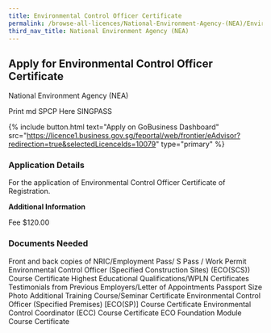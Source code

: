 ```yaml
---
title: Environmental Control Officer Certificate
permalink: /browse-all-licences/National-Environment-Agency-(NEA)/Environmental-Control-Officer-Certificate
third_nav_title: National Environment Agency (NEA)
---
```


## Apply for Environmental Control Officer Certificate

National Environment Agency (NEA)

Print md SPCP Here SINGPASS

{% include button.html text="Apply on GoBusiness Dashboard" src="https://licence1.business.gov.sg/feportal/web/frontier/eAdvisor?redirection=true&selectedLicenceIds=10079" type="primary" %}

### Application Details

<p>For the application of Environmental Control Officer Certificate of Registration.</p>

**Additional Information**

Fee
$120.00

### Documents Needed

Front and back copies of NRIC/Employment Pass/ S Pass / Work Permit
Environmental Control Officer (Specified Construction Sites) (ECO(SCS)) Course Certificate
Highest Educational Qualifications/WPLN Certificates
Testimonials from Previous Employers/Letter of Appointments
Passport Size Photo
Additional Training Course/Seminar Certificate
Environmental Control Officer (Specified Premises) [ECO(SP)] Course Certificate
Environmental Control Coordinator (ECC) Course Certificate
ECO Foundation Module Course Certificate


